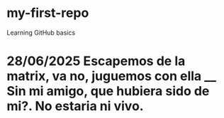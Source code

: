 # my-first-repo
Learning GitHub basics
# 28/06/2025 Escapemos de la matrix, va no, juguemos con ella  __ Sin mi amigo, que hubiera sido de mi?. No estaria ni vivo.
